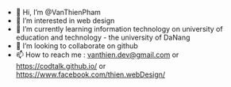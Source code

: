 - 👋 Hi, I’m @VanThienPham
- 👀 I’m interested in web design
- 🌱 I’m currently learning information technology on university of education and technology   - the university of DaNang
- 💞️ I’m looking to collaborate on github
- 📫 How to reach me : vanthien.dev@gmail.com or https://codtalk.github.io/ or https://www.facebook.com/thien.webDesign/

<!---
VanThienPham/VanThienPham is a ✨ special ✨ repository because its `README.md` (this file) appears on your GitHub profile.
You can click the Preview link to take a look at your changes.
--->
